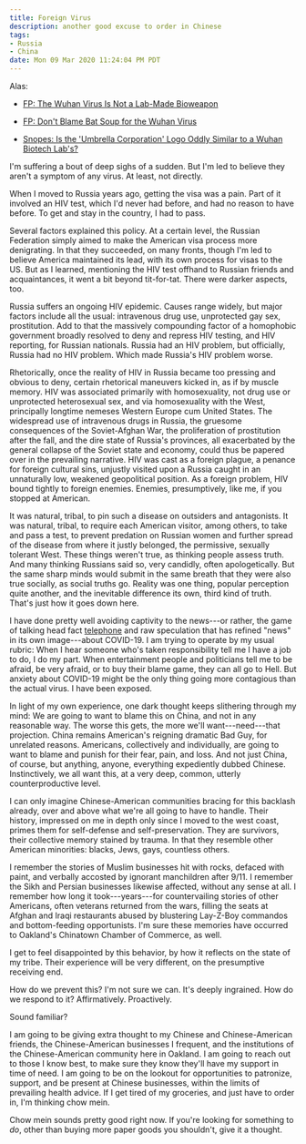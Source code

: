 ```yaml
---
title: Foreign Virus
description: another good excuse to order in Chinese
tags:
- Russia
- China
date: Mon 09 Mar 2020 11:24:04 PM PDT
---
```


Alas:

- [FP: The Wuhan Virus Is Not a Lab-Made Bioweapon](https://foreignpolicy.com/2020/01/29/coronavirus-china-lab-mortality-virology-wuhan-virus-not-bioweapon/)

- [FP: Don't Blame Bat Soup for the Wuhan Virus](https://foreignpolicy.com/2020/01/27/dont-blame-bat-soup-for-the-wuhan-virus/)

- [Snopes: Is the 'Umbrella Corporation' Logo Oddly Similar to a Wuhan Biotech Lab's?](https://www.snopes.com/fact-check/resident-evil-umbrella-coronavirus/?collection-id=238774)

I'm suffering a bout of deep sighs of a sudden.  But I'm led to believe they aren't a symptom of any virus.  At least, not directly.

When I moved to Russia years ago, getting the visa was a pain.  Part of it involved an HIV test, which I'd never had before, and had no reason to have before.  To get and stay in the country, I had to pass.

Several factors explained this policy.  At a certain level, the Russian Federation simply aimed to make the American visa process more denigrating.  In that they succeeded, on many fronts, though I'm led to believe America maintained its lead, with its own process for visas  to the US.  But as I learned, mentioning the HIV test offhand to Russian friends and acquaintances, it went a bit beyond tit-for-tat.  There were darker aspects, too.

Russia suffers an ongoing HIV epidemic.  Causes range widely, but major factors include all the usual: intravenous drug use, unprotected gay sex, prostitution.  Add to that the massively compounding factor of a homophobic government broadly resolved to deny and repress HIV testing, and HIV reporting, for Russian nationals.  Russia had an HIV problem, but officially, Russia had no HIV problem.  Which made Russia's HIV problem worse.

Rhetorically, once the reality of HIV in Russia became too pressing and obvious to deny, certain rhetorical maneuvers kicked in, as if by muscle memory.  HIV was associated primarily with homosexuality, not drug use or unprotected heterosexual sex, and via homosexuality with the West, principally longtime nemeses Western Europe cum United States.  The widespread use of intravenous drugs in Russia, the gruesome consequences of the Soviet-Afghan War, the proliferation of prostitution after the fall, and the dire state of Russia's provinces, all exacerbated by the general collapse of the Soviet state and economy, could thus be papered over in the prevailing narrative.  HIV was cast as a foreign plague, a penance for foreign cultural sins, unjustly visited upon a Russia caught in an unnaturally low, weakened geopolitical position.  As a foreign problem, HIV bound tightly to foreign enemies.  Enemies, presumptively, like me, if you stopped at American.

It was natural, tribal, to pin such a disease on outsiders and antagonists.  It was natural, tribal, to require each American visitor, among others, to take and pass a test, to prevent predation on Russian women and further spread of the disease from where it justly belonged, the permissive, sexually tolerant West.  These things weren't true, as thinking people assess truth.  And many thinking Russians said so, very candidly, often apologetically.  But the same sharp minds would submit in the same breath that they were also true socially, as social truths go.  Reality was one thing, popular perception quite another, and the inevitable difference its own, third kind of truth.  That's just how it goes down here.

I have done pretty well avoiding captivity to the news---or rather, the game of talking head fact [telephone](https://en.wikipedia.org/wiki/Chinese_whispers) and raw speculation that has refined "news" in its own image---about COVID-19.  I am trying to operate by my usual rubric:  When I hear someone who's taken responsibility tell me I have a job to do, I do my part.  When entertainment people and politicians tell me to be afraid, be very afraid, or to buy their blame game, they can all go to Hell.  But anxiety about COVID-19 might be the only thing going more contagious than the actual virus.  I have been exposed.

In light of my own experience, one dark thought keeps slithering through my mind:  We are going to want to blame this on China, and not in any reasonable way.  The worse this gets, the more we'll want---need---that projection.  China remains American's reigning dramatic Bad Guy, for unrelated reasons.  Americans, collectively and individually, are going to want to blame and punish for their fear, pain, and loss.  And not just China, of course, but anything, anyone, everything expediently dubbed Chinese.  Instinctively, we all want this, at a very deep, common, utterly counterproductive level.

I can only imagine Chinese-American communities bracing for this backlash already, over and above what we're all going to have to handle.  Their history, impressed on me in depth only since I moved to the west coast, primes them for self-defense and self-preservation.  They are survivors, their collective memory stained by trauma.  In that they resemble other American minorities: blacks, Jews, gays, countless others.

I remember the stories of Muslim businesses hit with rocks, defaced with paint, and verbally accosted by ignorant manchildren after 9/11.  I remember the Sikh and Persian businesses likewise affected, without any sense at all.  I remember how long it took---years---for countervailing stories of other Americans, often veterans returned from the wars, filling the seats at Afghan and Iraqi restaurants abused by blustering Lay-Z-Boy commandos and bottom-feeding opportunists.  I'm sure these memories have occurred to Oakland's Chinatown Chamber of Commerce, as well.

I get to feel disappointed by this behavior, by how it reflects on the state of my tribe.  Their experience will be very different, on the presumptive receiving end.

How do we prevent this?  I'm not sure we can.  It's deeply ingrained.  How do we respond to it?  Affirmatively.  Proactively.

Sound familiar?

I am going to be giving extra thought to my Chinese and Chinese-American friends, the Chinese-American businesses I frequent, and the institutions of the Chinese-American community here in Oakland.  I am going to reach out to those I know best, to make sure they know they'll have my support in time of need.  I am going to be on the lookout for opportunities to patronize, support, and be present at Chinese businesses, within the limits of prevailing health advice.  If I get tired of my groceries, and just have to order in, I'm thinking chow mein.

Chow mein sounds pretty good right now.  If you're looking for something to _do_, other than buying more paper goods you shouldn't, give it a thought.

